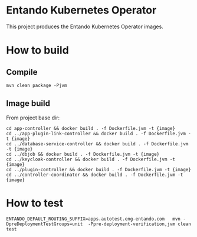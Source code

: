 # Entando Kubernetes Operator

This project produces the Entando Kubernetes Operator images.

# How to build

## Compile

```
mvn clean package -Pjvm
```

## Image build

From project base dir:

```
cd app-controller && docker build . -f Dockerfile.jvm -t {image}
cd ../app-plugin-link-controller && docker build . -f Dockerfile.jvm -t {image}
cd ../database-service-controller && docker build . -f Dockerfile.jvm -t {image}
cd ../dbjob && docker build . -f Dockerfile.jvm -t {image}
cd ../keycloak-controller && docker build . -f Dockerfile.jvm -t {image}
cd ../plugin-controller && docker build . -f Dockerfile.jvm -t {image}
cd ../controller-coordinator && docker build . -f Dockerfile.jvm -t {image}
```
# How to test

```
ENTANDO_DEFAULT_ROUTING_SUFFIX=apps.autotest.eng-entando.com   mvn -DpreDeploymentTestGroups=unit  -Ppre-deployment-verification,jvm clean test
```

